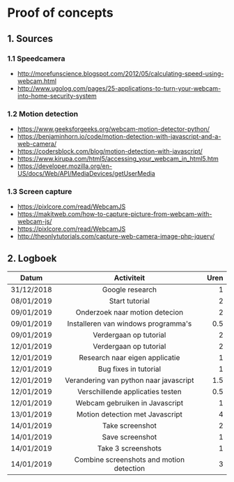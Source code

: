 # Proof of concepts 
## 1. Sources
### 1.1 Speedcamera
* http://morefunscience.blogspot.com/2012/05/calculating-speed-using-webcam.html
* http://www.ugolog.com/pages/25-applications-to-turn-your-webcam-into-home-security-system

### 1.2 Motion detection
* https://www.geeksforgeeks.org/webcam-motion-detector-python/
* https://benjaminhorn.io/code/motion-detection-with-javascript-and-a-web-camera/
* https://codersblock.com/blog/motion-detection-with-javascript/
* https://www.kirupa.com/html5/accessing_your_webcam_in_html5.htm
* https://developer.mozilla.org/en-US/docs/Web/API/MediaDevices/getUserMedia

### 1.3 Screen capture
* https://pixlcore.com/read/WebcamJS
* https://makitweb.com/how-to-capture-picture-from-webcam-with-webcam-js/
* https://pixlcore.com/read/WebcamJS
* http://theonlytutorials.com/capture-web-camera-image-php-jquery/

## 2. Logboek
|       Datum       |                    Activiteit                    |        Uren       |
|-------------------|:------------------------------------------------:|------------------:|
|    31/12/2018     |                   Google research                |          1        |
|    08/01/2019     |                   Start tutorial                 |          2        |
|    09/01/2019     |            Onderzoek naar motion detecion        |          2        |
|    09/01/2019     |          Installeren van windows programma's     |         0.5       |
|    09/01/2019     |                Verdergaan op tutorial            |          2        |
|    12/01/2019     |                Verdergaan op tutorial            |          2        |
|    12/01/2019     |            Research naar eigen applicatie        |          1        |
|    12/01/2019     |                Bug fixes in tutorial             |          1        |
|    12/01/2019     |      Verandering van python naar javascript      |         1.5       |
|    12/01/2019     |         Verschillende applicaties testen         |         0.5       |
|    12/01/2019     |          Webcam gebruiken in Javascript          |          1        |
|    13/01/2019     |         Motion detection met Javascript          |          4        |
|    14/01/2019     |                 Take screenshot                  |          2        |
|    14/01/2019     |                 Save screenshot                  |          1        |
|    14/01/2019     |               Take 3 screenshots                 |          1        |
|    14/01/2019     |     Combine screenshots and motion detection     |          3        |
